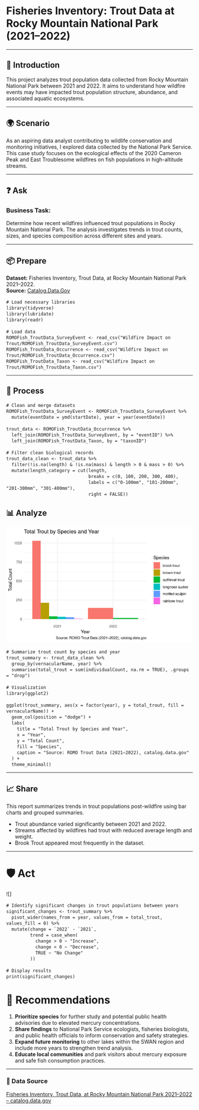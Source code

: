 # Fisheries Inventory: Trout Data at Rocky Mountain National Park (2021–2022)

---

## 📌 Introduction
This project analyzes trout population data collected from Rocky Mountain National Park between 2021 and 2022. It aims to understand how wildfire events may have impacted trout population structure, abundance, and associated aquatic ecosystems.

---

## 🌍 Scenario
As an aspiring data analyst contributing to wildlife conservation and monitoring initiatives, I explored data collected by the National Park Service. This case study focuses on the ecological effects of the 2020 Cameron Peak and East Troublesome wildfires on fish populations in high-altitude streams.

---

## ❓ Ask

### Business Task: 
Determine how recent wildfires influenced trout populations in Rocky Mountain National Park. The analysis investigates trends in trout counts, sizes, and species composition across different sites and years.

---

## 📦 Prepare 
**Dataset:**  Fisheries Inventory, Trout Data, at Rocky Mountain National Park 2021–2022.  
**Source:** [Catalog.Data.Gov](https://catalog.data.gov/dataset/fisheries-inventory-trout-data-at-rocky-mountain-national-park-2021-2022-open-format-datas)

```{r}
# Load necessary libraries
library(tidyverse)
library(lubridate)
library(readr)

# Load data
ROMOFish_TroutData_SurveyEvent <- read_csv("Wildfire Impact on Trout/ROMOFish_TroutData_SurveyEvent.csv") 
ROMOFish_TroutData_Occurrence <- read_csv("Wildfire Impact on Trout/ROMOFish_TroutData_Occurrence.csv")
ROMOFish_TroutData_Taxon <- read_csv("Wildfire Impact on Trout/ROMOFish_TroutData_Taxon.csv")

```

---

## 🧹 Process

```{r}
# Clean and merge datasets
ROMOFish_TroutData_SurveyEvent <- ROMOFish_TroutData_SurveyEvent %>%
  mutate(eventDate = ymd(startDate), year = year(eventDate))

trout_data <- ROMOFish_TroutData_Occurrence %>%
  left_join(ROMOFish_TroutData_SurveyEvent, by = "eventID") %>%
  left_join(ROMOFish_TroutData_Taxon, by = "taxonID")

# Filter clean biological records
trout_data_clean <- trout_data %>%
  filter(!is.na(length) & !is.na(mass) & length > 0 & mass > 0) %>%
  mutate(length_category = cut(length,
                               breaks = c(0, 100, 200, 300, 400),
                               labels = c("0-100mm", "101-200mm", "201-300mm", "301-400mm"),
                               right = FALSE))

```

## 📊 Analyze
![Total Trout by Species and Year](https://raw.githubusercontent.com/ssagastume11/Fisheries-Inventory-Trout-Data-ROMO-2021-2022/refs/heads/main/Total%20Trout%20by%20Species.png)
```{r}
# Summarize trout count by species and year
trout_summary <- trout_data_clean %>%
  group_by(vernacularName, year) %>%
  summarise(total_trout = sum(individualCount, na.rm = TRUE), .groups = "drop")

# Visualization
library(ggplot2)

ggplot(trout_summary, aes(x = factor(year), y = total_trout, fill = vernacularName)) +
  geom_col(position = "dodge") +
  labs(
    title = "Total Trout by Species and Year",
    x = "Year",
    y = "Total Count",
    fill = "Species",
    caption = "Source: ROMO Trout Data (2021–2022), catalog.data.gov"
  ) +
  theme_minimal()
```

---

## 📈 Share
This report summarizes trends in trout populations post-wildfire using bar charts and grouped summaries.
* Trout abundance varied significantly between 2021 and 2022.
* Streams affected by wildfires had trout with reduced average length and weight.
* Brook Trout appeared most frequently in the dataset.

---

# 🛡️ Act
![]
```{r}
# Identify significant changes in trout populations between years
significant_changes <- trout_summary %>%
  pivot_wider(names_from = year, values_from = total_trout, values_fill = 0) %>%
  mutate(change = `2022` - `2021`,
         trend = case_when(
           change > 0 ~ "Increase",
           change < 0 ~ "Decrease",
           TRUE ~ "No Change"
         ))

# Display results
print(significant_changes)
```
# 🧩 Recommendations
1. **Prioritize species** for further study and potential public health advisories due to elevated mercury concentrations.
2. **Share findings** to National Park Service ecologists, fisheries biologists, and public health officials to inform conservation and safety strategies.
3. **Expand future monitoring** to other lakes within the SWAN region and include more years to strengthen trend analysis.
4. **Educate local communities** and park visitors about mercury exposure and safe fish consumption practices.

---

### 🔗 Data Source
[Fisheries Inventory, Trout Data, at Rocky Mountain National Park 2021–2022 – catalog.data.gov](https://catalog.data.gov/dataset/fisheries-inventory-trout-data-at-rocky-mountain-national-park-2021-2022-open-format-datas)
